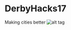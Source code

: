 # DerbyHacks17
Making cities better
![alt tag](http://img.huffingtonpost.com/asset/,scalefit_970_noupscale/565c84211700004b00e1ab39.jpeg)
